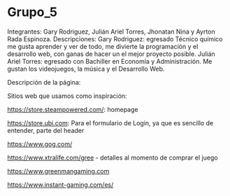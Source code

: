 # Grupo_5
Integrantes: Gary Rodriguez, Julián Ariel Torres, Jhonatan Nina y Ayrton Rada Espinoza. 
Descripciones:
Gary Rodriguez: egresado Técnico químico me gusta aprender y ver de todo, me divierte la programación y el desarrollo web, con ganas de hacer un el mejor proyecto posible.
Julián Ariel Torres: egresado con Bachiller en Economía y Administración. Me gustan los videojuegos, la música y el Desarrollo Web.

Descripción de la página:

Sitios web que usamos como inspiración:

https://store.steampowered.com/: homepage

https://store.ubi.com: Para el formulario de Login, ya que es sencillo de entender, parte del header

https://www.gog.com/

https://www.xtralife.com/gree - detalles al momento de comprar el juego

https://www.greenmangaming.com

https://www.instant-gaming.com/es/
